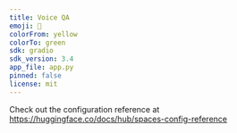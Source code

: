 ```yaml
---
title: Voice QA
emoji: 🐠
colorFrom: yellow
colorTo: green
sdk: gradio
sdk_version: 3.4
app_file: app.py
pinned: false
license: mit
---
```


Check out the configuration reference at https://huggingface.co/docs/hub/spaces-config-reference
